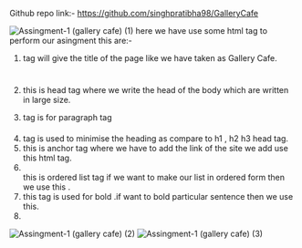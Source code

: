 Github repo link:- https://github.com/singhpratibha98/GalleryCafe

![Assingment-1 (gallery cafe) (1)](https://github.com/singhpratibha98/GalleryCafe/assets/129493126/f927801a-125f-4d69-810c-06de8f754500)
here we have use some html tag to perform our asingment this are:-
   1) <title></title> tag will give the title of the page like we have taken as Gallery Cafe.
   2) <h1></h1> this is head tag where we write the head of the body which are written in large size.
   3) <p></p> tag is for paragraph tag
   4) <h4></h4> tag is used to minimise the heading as compare to h1 , h2 h3 head tag.
   5) <a href =""></a> this is anchor tag where we have to add the link of the site we add use this html tag.
   6) <ol></ol> this is ordered list tag if we want to make our list in ordered form then we use  this .
   7) <b></b> this tag is used for bold .if want to bold particular sentence then we use this.
   8) 
![Assingment-1 (gallery cafe) (2)](https://github.com/singhpratibha98/GalleryCafe/assets/129493126/c84c3d6b-955e-4aed-a745-15b0d7bc269c)
![Assingment-1 (gallery cafe) (3)](https://github.com/singhpratibha98/GalleryCafe/assets/129493126/40ba9c6e-9629-4ace-9a4b-6a444b0143e1)
